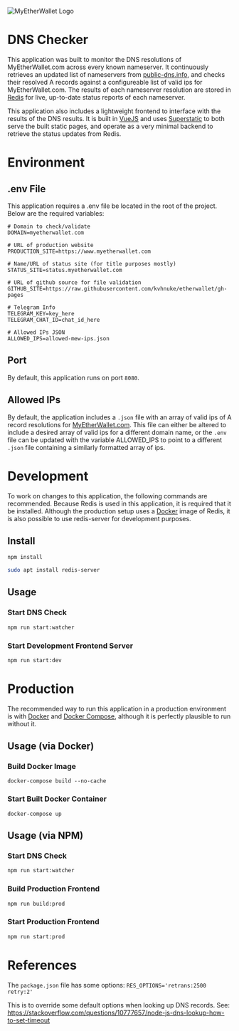 
![MyEtherWallet Logo](https://www.myetherwallet.com/images/logo-myetherwallet.svg)

# DNS Checker

This application was built to monitor the DNS resolutions of MyEtherWallet.com across every known nameserver. It continuously retrieves an updated list of nameservers from [public-dns.info](https://public-dns.info/nameservers.csv), and checks their resolved A records against a configureable list of valid ips for MyEtherWallet.com. The results of each nameserver resolution are stored in [Redis](https://redis.io/) for live, up-to-date status reports of each nameserver.

This application also includes a lightweight frontend to interface with the results of the DNS results. It is built in [VueJS](https://vuejs.org/) and uses [Superstatic](https://www.npmjs.com/package/superstatic) to both serve the built static pages, and operate as a very minimal backend to retrieve the status updates from Redis.

# Environment

## .env File

This application requires a .env file be located in the root of the project. Below are the required variables:

```
# Domain to check/validate
DOMAIN=myetherwallet.com

# URL of production website
PRODUCTION_SITE=https://www.myetherwallet.com

# Name/URL of status site (for title purposes mostly)
STATUS_SITE=status.myetherwallet.com

# URL of github source for file validation
GITHUB_SITE=https://raw.githubusercontent.com/kvhnuke/etherwallet/gh-pages

# Telegram Info
TELEGRAM_KEY=key_here
TELEGRAM_CHAT_ID=chat_id_here

# Allowed IPs JSON
ALLOWED_IPS=allowed-mew-ips.json
```

## Port

By default, this application runs on port `8080`.

## Allowed IPs

By default, the application includes a `.json` file with an array of valid ips of A record resolutions for [MyEtherWallet.com](https://www.myetherwallet.com). This file can either be altered to include a desired array of valid ips for a different domain name, or the `.env` file can be updated with the variable ALLOWED_IPS to point to a different `.json` file containing a similarly formatted array of ips.

# Development

To work on changes to this application, the following commands are recommended. Because Redis is used in this application, it is required that it be installed. Although the production setup uses a [Docker](https://www.docker.com/) image of Redis, it is also possible to use redis-server for development purposes.

## Install

```bash
npm install
```

```bash
sudo apt install redis-server
```

## Usage

### Start DNS Check

```bash
npm run start:watcher
```

### Start Development Frontend Server

```bash
npm run start:dev
```

# Production

The recommended way to run this application in a production environment is with [Docker](https://www.docker.com/) and [Docker Compose](https://docs.docker.com/compose/), although it is perfectly plausible to run without it.

## Usage (via Docker)

### Build Docker Image

```
docker-compose build --no-cache
```

### Start Built Docker Container

```
docker-compose up
```

## Usage (via NPM)

### Start DNS Check

```bash
npm run start:watcher
```

### Build Production Frontend

```bash
npm run build:prod
```

### Start Production Frontend

```bash
npm run start:prod
```

# References

The `package.json` file has some options: `RES_OPTIONS='retrans:2500 retry:2'`

This is to override some default options when looking up DNS records. See:
https://stackoverflow.com/questions/10777657/node-js-dns-lookup-how-to-set-timeout